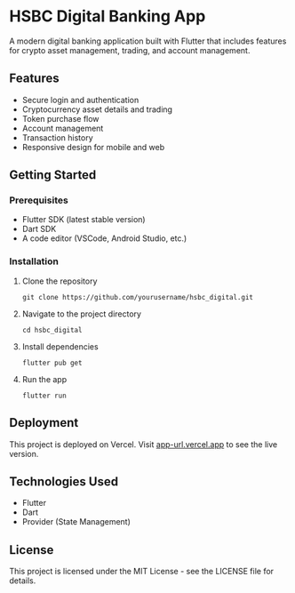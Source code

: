 # HSBC Digital Banking App

A modern digital banking application built with Flutter that includes features for crypto asset management, trading, and account management.

## Features

- Secure login and authentication
- Cryptocurrency asset details and trading
- Token purchase flow
- Account management
- Transaction history
- Responsive design for mobile and web

## Getting Started

### Prerequisites

- Flutter SDK (latest stable version)
- Dart SDK
- A code editor (VSCode, Android Studio, etc.)

### Installation

1. Clone the repository
   ```
   git clone https://github.com/yourusername/hsbc_digital.git
   ```

2. Navigate to the project directory
   ```
   cd hsbc_digital
   ```

3. Install dependencies
   ```
   flutter pub get
   ```

4. Run the app
   ```
   flutter run
   ```

## Deployment

This project is deployed on Vercel. Visit [app-url.vercel.app](https://app-url.vercel.app) to see the live version.

## Technologies Used

- Flutter
- Dart
- Provider (State Management)

## License

This project is licensed under the MIT License - see the LICENSE file for details.
